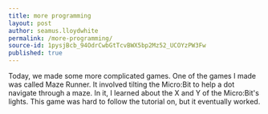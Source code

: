 ```yaml
---
title: more programming
layout: post
author: seamus.lloydwhite
permalink: /more-programming/
source-id: 1pysjBcb_94OdrCwbGtTcvBWX5bp2Mz52_UCOYzPW3Fw
published: true
---
```

Today, we made some more complicated games. One of the games I made was called Maze Runner. It involved tilting the Micro:Bit to help a dot navigate through a maze. In it, I learned about the X and Y of the Micro:Bit's lights. This game was hard to follow the tutorial on, but it eventually worked.

